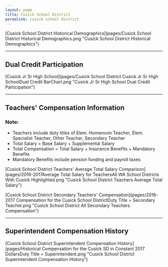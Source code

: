```yaml
---
layout: page
title: Cusick School District
permalink: cusick school district
---
```



[Cusick School District Historical Demographics](pages/Cusick School District Historical Demographics.png "Cusick School District Historical Demographics")

___

## Dual Credit Participation

[Cusick Jr Sr High School](pages/Cusick School District Cusick Jr Sr High SchoolDual Credit BarChart.png "Cusick Jr Sr High School Dual Credit Participation")


___

## Teachers' Compensation Information
### Note:
- Teachers include duty titles of Elem. Homeroom Teacher, Elem. Specialist Teacher, Other Teacher, Secondary Teacher
- Total Salary = Base Salary + Supplemental Salary
- Total Compensation = Total Salary + Insurance Benefits + Mandatory Benefits
- Mandatory Benefits include pension funding and payroll taxes

[Cusick School District Teachers' Average Total Salary Comparison](pages/2016-2017Average Total Salary for TeachersAll WA School Districts With Cusick Highlighted.png "Cusick School District Teachers Average Total Salary")

[Cusick School District Secondary Teachers' Compensation](pages/2016-2017 Compensation for the Cusick School DistrictDuty Title = Secondary Teacher.png "Cusick School District All Secondary Teachers Compensation")


___

## Superintendent Compensation History

[Cusick School District Superintendent Compensation History](pages/Historical Compensation for the Cusick SD in Constant 2017 DollarsDuty Title = Superintendent.png "Cusick School District Superintendent Compensation History")

